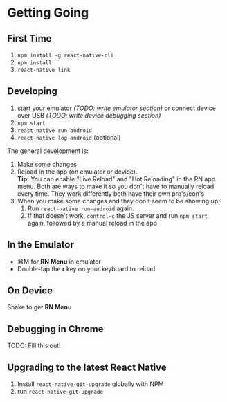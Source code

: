 # Getting Going

## First Time
1. `npm install -g react-native-cli`
1. `npm install`
1. `react-native link`

## Developing
1. start your emulator _(TODO: write emulator section)_ or connect device over USB _(TODO: write device debugging section)_
1. `npm start`
1. `react-native run-android`
1. `react-native log-android` (optional)

The general development is:
1. Make some changes
1. Reload in the app (on emulator or device).  
    **Tip:** You can enable "Live Reload" and "Hot Reloading" in the RN app menu. Both are ways to make it so you don't have to manually reload every time. They work differently both have their own pro's/con's
1. When you make some changes and they don't seem to be showing up:
    1. Run `react-native run-android` again.
    1. If that doesn't work, `control-c` the JS server and run `npm start` again, followed by a manual reload in the app

## In the Emulator
* ⌘M for **RN Menu** in emulator
* Double-tap the **r** key on your keyboard to reload

## On Device
Shake to get **RN Menu**

## Debugging in Chrome
TODO: Fill this out!

## Upgrading to the latest React Native
1. Install `react-native-git-upgrade` globally with NPM
1. run `react-native-git-upgrade`